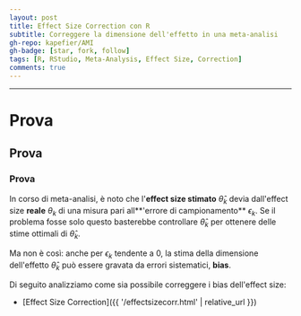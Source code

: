 ```yaml
---
layout: post
title: Effect Size Correction con R
subtitle: Correggere la dimensione dell'effetto in una meta-analisi
gh-repo: kapefier/AMI
gh-badge: [star, fork, follow]
tags: [R, RStudio, Meta-Analysis, Effect Size, Correction]
comments: true
---
```


------------------------------------------------------------------------

# Prova

## Prova

### Prova

In corso di meta-analisi, è noto che l'**effect size stimato** $\hat\theta_k$ devia dall'effect size **reale** $\theta_k$ di una misura pari all**'errore di campionamento** $\epsilon_k$. Se il problema fosse solo questo basterebbe controllare $\hat\theta_k$ per ottenere delle stime ottimali di $\hat\theta_k$.

Ma non è così: anche per $\epsilon_k$ tendente a 0, la stima della dimensione dell'effetto $\hat\theta_k$ può essere gravata da errori sistematici, **bias**.

Di seguito analizziamo come sia possibile correggere i bias dell'effect size:

-   [Effect Size Correction]({{ '/effectsizecorr.html' \| relative_url }})
